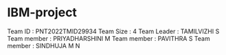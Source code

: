 # IBM-project
Team ID : PNT2022TMID29934  Team Size : 4  Team Leader : TAMILVIZHI S  Team member : PRIYADHARSHINI M  Team member : PAVITHRA S  Team member : SINDHUJA M N
